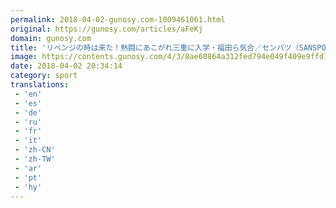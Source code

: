 ```yaml
---
permalink: 2018-04-02-gunosy.com-1009461061.html
original: https://gunosy.com/articles/aFeKj
domain: gunosy.com
title: 'リベンジの時は来た！熱闘にあこがれ三重に入学・福田ら気合／センバツ（SANSPO.COM） - グノシー'
image: https://contents.gunosy.com/4/3/8ae60864a312fed794e049f409e9ffd1_content.jpg
date: 2018-04-02 20:34:14
category: sport
translations: 
 - 'en'
 - 'es'
 - 'de'
 - 'ru'
 - 'fr'
 - 'it'
 - 'zh-CN'
 - 'zh-TW'
 - 'ar'
 - 'pt'
 - 'hy'
---
```


